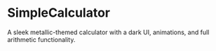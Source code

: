 # SimpleCalculator
A sleek metallic-themed calculator with a dark UI, animations, and full arithmetic functionality.
